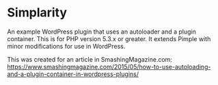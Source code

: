 # Simplarity

An example WordPress plugin that uses an autoloader and a plugin container. This is for PHP version 5.3.x or greater. It extends Pimple with minor modifications for use in WordPress.

This was created for an article in SmashingMagazine.com: https://www.smashingmagazine.com/2015/05/how-to-use-autoloading-and-a-plugin-container-in-wordpress-plugins/

